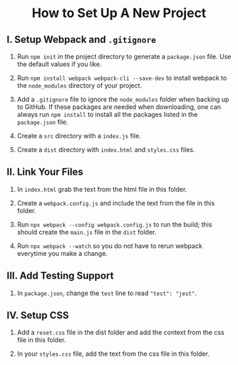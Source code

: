 <h1 style="text-align:center">How to Set Up A New Project</h1>

## I. Setup Webpack and ```.gitignore```

1. Run ```npm init``` in the project directory to generate a ```package.json``` file. Use the default values if you like. 

2. Run ```npm install webpack webpack-cli --save-dev``` to install webpack to the ```node_modules``` directory of your project.

3. Add a ```.gitignore``` file to ignore the ```node_modules``` folder when backing up to GitHub. If these packages are needed when downloading, one can always run ```npm install``` to install all the packages listed in the ```package.json``` file.

4. Create a ```src``` directory with a ```index.js``` file.

5. Create a ```dist``` directory with ```index.html``` and ```styles.css``` files.

## II. Link Your Files

1. In ```index.html``` grab the text from the html file in this folder.

2. Create a ```webpack.config.js``` and include the text from the file in this folder.

3. Run ```npx webpack --config webpack.config.js``` to run the build; this should create the ```main.js``` file in the ```dist``` folder.

4. Run ```npx webpack --watch``` so you do not have to rerun webpack everytime you make a change.

## III. Add Testing Support

1. In ```package.json```, change the ```test``` line to read ```"test": "jest"```.

## IV. Setup  CSS

1. Add a ```reset.css``` file in the dist folder and add the context from the css file in this folder.

2. In your ```styles.css``` file, add the text from the css file in this folder.